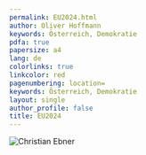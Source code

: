 ```yaml
---
permalink: EU2024.html
author: Oliver Hoffmann
keywords: Österreich, Demokratie
pdfa: true
papersize: a4
lang: de
colorlinks: true
linkcolor: red
pagenumbering: location=
keywords: Österreich, Demokratie
layout: single
author_profile: false
title: EU2024
---
```


![Christian Ebner](/assets/images/2024-02-03-Christian-Ebner)
